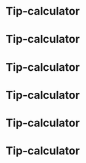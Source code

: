 # Tip-calculator
# Tip-calculator
# Tip-calculator
# Tip-calculator
# Tip-calculator
# Tip-calculator
